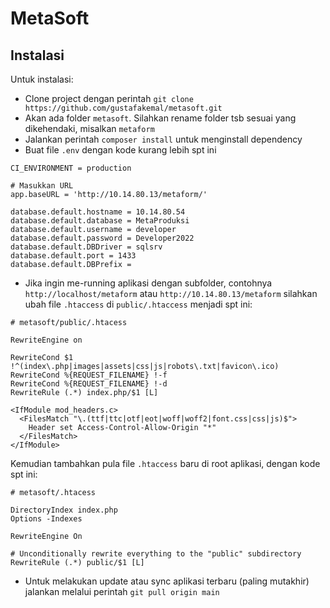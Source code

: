 # MetaSoft

## Instalasi

Untuk instalasi:

- Clone project dengan perintah `git clone https://github.com/gustafakemal/metasoft.git`
- Akan ada folder `metasoft`. Silahkan rename folder tsb sesuai yang dikehendaki, misalkan `metaform`
- Jalankan perintah `composer install` untuk menginstall dependency
- Buat file `.env` dengan kode kurang lebih spt ini
```
CI_ENVIRONMENT = production

# Masukkan URL
app.baseURL = 'http://10.14.80.13/metaform/'

database.default.hostname = 10.14.80.54
database.default.database = MetaProduksi
database.default.username = developer
database.default.password = Developer2022
database.default.DBDriver = sqlsrv
database.default.port = 1433
database.default.DBPrefix =
```
- Jika ingin me-running aplikasi dengan subfolder, contohnya `http://localhost/metaform` atau `http://10.14.80.13/metaform` silahkan ubah file `.htaccess` di `public/.htaccess` menjadi spt ini:
```
# metasoft/public/.htacess

RewriteEngine on

RewriteCond $1 !^(index\.php|images|assets|css|js|robots\.txt|favicon\.ico)
RewriteCond %{REQUEST_FILENAME} !-f
RewriteCond %{REQUEST_FILENAME} !-d
RewriteRule (.*) index.php/$1 [L]

<IfModule mod_headers.c>
  <FilesMatch "\.(ttf|ttc|otf|eot|woff|woff2|font.css|css|js)$">
    Header set Access-Control-Allow-Origin "*"
  </FilesMatch>
</IfModule>
```
Kemudian tambahkan pula file `.htaccess` baru di root aplikasi, dengan kode spt ini:
```
# metasoft/.htacess

DirectoryIndex index.php
Options -Indexes

RewriteEngine On

# Unconditionally rewrite everything to the "public" subdirectory
RewriteRule (.*) public/$1 [L]
```

- Untuk melakukan update atau sync aplikasi terbaru (paling mutakhir) jalankan melalui perintah `git pull origin main`
